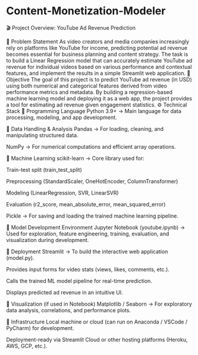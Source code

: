 # Content-Monetization-Modeler

🎬 Project Overview: YouTube Ad Revenue Prediction

🔹 Problem Statement
As video creators and media companies increasingly rely on platforms like YouTube for income, predicting potential ad revenue becomes essential for business planning and content strategy.
 The task is to build a Linear Regression model that can accurately estimate YouTube ad revenue for individual videos based on various performance and contextual features, and implement the results in a simple Streamlit web application.
🔹 Objective
The goal of this project is to predict YouTube ad revenue (in USD) using both numerical and categorical features derived from video performance metrics and metadata. By building a regression-based machine learning model and deploying it as a web app, the project provides a tool for estimating ad revenue given engagement statistics.
⚙️ Technical Stack
🔹 Programming Language
Python 3.9+ → Main language for data processing, modeling, and app development.



🔹 Data Handling & Analysis
Pandas → For loading, cleaning, and manipulating structured data.


NumPy → For numerical computations and efficient array operations.



🔹 Machine Learning
scikit-learn → Core library used for:


Train-test split (train_test_split)


Preprocessing (StandardScaler, OneHotEncoder, ColumnTransformer)


Modeling (LinearRegression, SVR, LinearSVR)


Evaluation (r2_score, mean_absolute_error, mean_squared_error)


Pickle → For saving and loading the trained machine learning pipeline.



🔹 Model Development Environment
Jupyter Notebook (youtube.ipynb) → Used for exploration, feature engineering, training, evaluation, and visualization during development.



🔹 Deployment
Streamlit → To build the interactive web application (model.py).


Provides input forms for video stats (views, likes, comments, etc.).


Calls the trained ML model pipeline for real-time prediction.


Displays predicted ad revenue in an intuitive UI.



🔹 Visualization (if used in Notebook)
Matplotlib / Seaborn → For exploratory data analysis, correlations, and performance plots.



🔹 Infrastructure
Local machine or cloud (can run on Anaconda / VSCode / PyCharm) for development.


Deployment-ready via Streamlit Cloud or other hosting platforms (Heroku, AWS, GCP, etc.).

